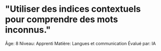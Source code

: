 # "Utiliser des indices contextuels pour comprendre des mots inconnus."

Âge: 8
Niveau: Apprenti
Matière: Langues et communication
Évalué par: IA